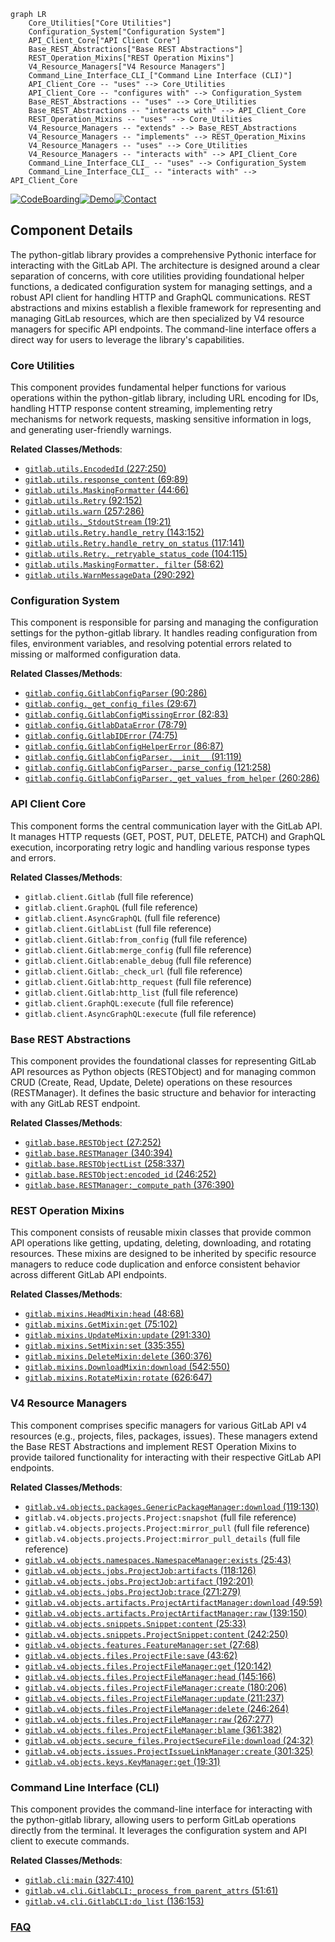```mermaid
graph LR
    Core_Utilities["Core Utilities"]
    Configuration_System["Configuration System"]
    API_Client_Core["API Client Core"]
    Base_REST_Abstractions["Base REST Abstractions"]
    REST_Operation_Mixins["REST Operation Mixins"]
    V4_Resource_Managers["V4 Resource Managers"]
    Command_Line_Interface_CLI_["Command Line Interface (CLI)"]
    API_Client_Core -- "uses" --> Core_Utilities
    API_Client_Core -- "configures with" --> Configuration_System
    Base_REST_Abstractions -- "uses" --> Core_Utilities
    Base_REST_Abstractions -- "interacts with" --> API_Client_Core
    REST_Operation_Mixins -- "uses" --> Core_Utilities
    V4_Resource_Managers -- "extends" --> Base_REST_Abstractions
    V4_Resource_Managers -- "implements" --> REST_Operation_Mixins
    V4_Resource_Managers -- "uses" --> Core_Utilities
    V4_Resource_Managers -- "interacts with" --> API_Client_Core
    Command_Line_Interface_CLI_ -- "uses" --> Configuration_System
    Command_Line_Interface_CLI_ -- "interacts with" --> API_Client_Core
```
[![CodeBoarding](https://img.shields.io/badge/Generated%20by-CodeBoarding-9cf?style=flat-square)](https://github.com/CodeBoarding/CodeBoarding)[![Demo](https://img.shields.io/badge/Try%20our-Demo-blue?style=flat-square)](https://www.codeboarding.org/demo)[![Contact](https://img.shields.io/badge/Contact%20us%20-%20contact@codeboarding.org-lightgrey?style=flat-square)](mailto:contact@codeboarding.org)

## Component Details

The python-gitlab library provides a comprehensive Pythonic interface for interacting with the GitLab API. The architecture is designed around a clear separation of concerns, with core utilities providing foundational helper functions, a dedicated configuration system for managing settings, and a robust API client for handling HTTP and GraphQL communications. REST abstractions and mixins establish a flexible framework for representing and managing GitLab resources, which are then specialized by V4 resource managers for specific API endpoints. The command-line interface offers a direct way for users to leverage the library's capabilities.

### Core Utilities
This component provides fundamental helper functions for various operations within the python-gitlab library, including URL encoding for IDs, handling HTTP response content streaming, implementing retry mechanisms for network requests, masking sensitive information in logs, and generating user-friendly warnings.


**Related Classes/Methods**:

- <a href="https://github.com/python-gitlab/python-gitlab/blob/master/gitlab/utils.py#L227-L250" target="_blank" rel="noopener noreferrer">`gitlab.utils.EncodedId` (227:250)</a>
- <a href="https://github.com/python-gitlab/python-gitlab/blob/master/gitlab/utils.py#L69-L89" target="_blank" rel="noopener noreferrer">`gitlab.utils.response_content` (69:89)</a>
- <a href="https://github.com/python-gitlab/python-gitlab/blob/master/gitlab/utils.py#L44-L66" target="_blank" rel="noopener noreferrer">`gitlab.utils.MaskingFormatter` (44:66)</a>
- <a href="https://github.com/python-gitlab/python-gitlab/blob/master/gitlab/utils.py#L92-L152" target="_blank" rel="noopener noreferrer">`gitlab.utils.Retry` (92:152)</a>
- <a href="https://github.com/python-gitlab/python-gitlab/blob/master/gitlab/utils.py#L257-L286" target="_blank" rel="noopener noreferrer">`gitlab.utils.warn` (257:286)</a>
- <a href="https://github.com/python-gitlab/python-gitlab/blob/master/gitlab/utils.py#L19-L21" target="_blank" rel="noopener noreferrer">`gitlab.utils._StdoutStream` (19:21)</a>
- <a href="https://github.com/python-gitlab/python-gitlab/blob/master/gitlab/utils.py#L143-L152" target="_blank" rel="noopener noreferrer">`gitlab.utils.Retry.handle_retry` (143:152)</a>
- <a href="https://github.com/python-gitlab/python-gitlab/blob/master/gitlab/utils.py#L117-L141" target="_blank" rel="noopener noreferrer">`gitlab.utils.Retry.handle_retry_on_status` (117:141)</a>
- <a href="https://github.com/python-gitlab/python-gitlab/blob/master/gitlab/utils.py#L104-L115" target="_blank" rel="noopener noreferrer">`gitlab.utils.Retry._retryable_status_code` (104:115)</a>
- <a href="https://github.com/python-gitlab/python-gitlab/blob/master/gitlab/utils.py#L58-L62" target="_blank" rel="noopener noreferrer">`gitlab.utils.MaskingFormatter._filter` (58:62)</a>
- <a href="https://github.com/python-gitlab/python-gitlab/blob/master/gitlab/utils.py#L290-L292" target="_blank" rel="noopener noreferrer">`gitlab.utils.WarnMessageData` (290:292)</a>


### Configuration System
This component is responsible for parsing and managing the configuration settings for the python-gitlab library. It handles reading configuration from files, environment variables, and resolving potential errors related to missing or malformed configuration data.


**Related Classes/Methods**:

- <a href="https://github.com/python-gitlab/python-gitlab/blob/master/gitlab/config.py#L90-L286" target="_blank" rel="noopener noreferrer">`gitlab.config.GitlabConfigParser` (90:286)</a>
- <a href="https://github.com/python-gitlab/python-gitlab/blob/master/gitlab/config.py#L29-L67" target="_blank" rel="noopener noreferrer">`gitlab.config._get_config_files` (29:67)</a>
- <a href="https://github.com/python-gitlab/python-gitlab/blob/master/gitlab/config.py#L82-L83" target="_blank" rel="noopener noreferrer">`gitlab.config.GitlabConfigMissingError` (82:83)</a>
- <a href="https://github.com/python-gitlab/python-gitlab/blob/master/gitlab/config.py#L78-L79" target="_blank" rel="noopener noreferrer">`gitlab.config.GitlabDataError` (78:79)</a>
- <a href="https://github.com/python-gitlab/python-gitlab/blob/master/gitlab/config.py#L74-L75" target="_blank" rel="noopener noreferrer">`gitlab.config.GitlabIDError` (74:75)</a>
- <a href="https://github.com/python-gitlab/python-gitlab/blob/master/gitlab/config.py#L86-L87" target="_blank" rel="noopener noreferrer">`gitlab.config.GitlabConfigHelperError` (86:87)</a>
- <a href="https://github.com/python-gitlab/python-gitlab/blob/master/gitlab/config.py#L91-L119" target="_blank" rel="noopener noreferrer">`gitlab.config.GitlabConfigParser.__init__` (91:119)</a>
- <a href="https://github.com/python-gitlab/python-gitlab/blob/master/gitlab/config.py#L121-L258" target="_blank" rel="noopener noreferrer">`gitlab.config.GitlabConfigParser._parse_config` (121:258)</a>
- <a href="https://github.com/python-gitlab/python-gitlab/blob/master/gitlab/config.py#L260-L286" target="_blank" rel="noopener noreferrer">`gitlab.config.GitlabConfigParser._get_values_from_helper` (260:286)</a>


### API Client Core
This component forms the central communication layer with the GitLab API. It manages HTTP requests (GET, POST, PUT, DELETE, PATCH) and GraphQL execution, incorporating retry logic and handling various response types and errors.


**Related Classes/Methods**:

- `gitlab.client.Gitlab` (full file reference)
- `gitlab.client.GraphQL` (full file reference)
- `gitlab.client.AsyncGraphQL` (full file reference)
- `gitlab.client.GitlabList` (full file reference)
- `gitlab.client.Gitlab:from_config` (full file reference)
- `gitlab.client.Gitlab:merge_config` (full file reference)
- `gitlab.client.Gitlab:enable_debug` (full file reference)
- `gitlab.client.Gitlab:_check_url` (full file reference)
- `gitlab.client.Gitlab:http_request` (full file reference)
- `gitlab.client.Gitlab:http_list` (full file reference)
- `gitlab.client.GraphQL:execute` (full file reference)
- `gitlab.client.AsyncGraphQL:execute` (full file reference)


### Base REST Abstractions
This component provides the foundational classes for representing GitLab API resources as Python objects (RESTObject) and for managing common CRUD (Create, Read, Update, Delete) operations on these resources (RESTManager). It defines the basic structure and behavior for interacting with any GitLab REST endpoint.


**Related Classes/Methods**:

- <a href="https://github.com/python-gitlab/python-gitlab/blob/master/gitlab/base.py#L27-L252" target="_blank" rel="noopener noreferrer">`gitlab.base.RESTObject` (27:252)</a>
- <a href="https://github.com/python-gitlab/python-gitlab/blob/master/gitlab/base.py#L340-L394" target="_blank" rel="noopener noreferrer">`gitlab.base.RESTManager` (340:394)</a>
- <a href="https://github.com/python-gitlab/python-gitlab/blob/master/gitlab/base.py#L258-L337" target="_blank" rel="noopener noreferrer">`gitlab.base.RESTObjectList` (258:337)</a>
- <a href="https://github.com/python-gitlab/python-gitlab/blob/master/gitlab/base.py#L246-L252" target="_blank" rel="noopener noreferrer">`gitlab.base.RESTObject:encoded_id` (246:252)</a>
- <a href="https://github.com/python-gitlab/python-gitlab/blob/master/gitlab/base.py#L376-L390" target="_blank" rel="noopener noreferrer">`gitlab.base.RESTManager:_compute_path` (376:390)</a>


### REST Operation Mixins
This component consists of reusable mixin classes that provide common API operations like getting, updating, deleting, downloading, and rotating resources. These mixins are designed to be inherited by specific resource managers to reduce code duplication and enforce consistent behavior across different GitLab API endpoints.


**Related Classes/Methods**:

- <a href="https://github.com/python-gitlab/python-gitlab/blob/master/gitlab/mixins.py#L48-L68" target="_blank" rel="noopener noreferrer">`gitlab.mixins.HeadMixin:head` (48:68)</a>
- <a href="https://github.com/python-gitlab/python-gitlab/blob/master/gitlab/mixins.py#L75-L102" target="_blank" rel="noopener noreferrer">`gitlab.mixins.GetMixin:get` (75:102)</a>
- <a href="https://github.com/python-gitlab/python-gitlab/blob/master/gitlab/mixins.py#L291-L330" target="_blank" rel="noopener noreferrer">`gitlab.mixins.UpdateMixin:update` (291:330)</a>
- <a href="https://github.com/python-gitlab/python-gitlab/blob/master/gitlab/mixins.py#L335-L355" target="_blank" rel="noopener noreferrer">`gitlab.mixins.SetMixin:set` (335:355)</a>
- <a href="https://github.com/python-gitlab/python-gitlab/blob/master/gitlab/mixins.py#L360-L376" target="_blank" rel="noopener noreferrer">`gitlab.mixins.DeleteMixin:delete` (360:376)</a>
- <a href="https://github.com/python-gitlab/python-gitlab/blob/master/gitlab/mixins.py#L542-L550" target="_blank" rel="noopener noreferrer">`gitlab.mixins.DownloadMixin:download` (542:550)</a>
- <a href="https://github.com/python-gitlab/python-gitlab/blob/master/gitlab/mixins.py#L626-L647" target="_blank" rel="noopener noreferrer">`gitlab.mixins.RotateMixin:rotate` (626:647)</a>


### V4 Resource Managers
This component comprises specific managers for various GitLab API v4 resources (e.g., projects, files, packages, issues). These managers extend the Base REST Abstractions and implement REST Operation Mixins to provide tailored functionality for interacting with their respective GitLab API endpoints.


**Related Classes/Methods**:

- <a href="https://github.com/python-gitlab/python-gitlab/blob/master/gitlab/v4/objects/packages.py#L119-L130" target="_blank" rel="noopener noreferrer">`gitlab.v4.objects.packages.GenericPackageManager:download` (119:130)</a>
- `gitlab.v4.objects.projects.Project:snapshot` (full file reference)
- `gitlab.v4.objects.projects.Project:mirror_pull` (full file reference)
- `gitlab.v4.objects.projects.Project:mirror_pull_details` (full file reference)
- <a href="https://github.com/python-gitlab/python-gitlab/blob/master/gitlab/v4/objects/namespaces.py#L25-L43" target="_blank" rel="noopener noreferrer">`gitlab.v4.objects.namespaces.NamespaceManager:exists` (25:43)</a>
- <a href="https://github.com/python-gitlab/python-gitlab/blob/master/gitlab/v4/objects/jobs.py#L118-L126" target="_blank" rel="noopener noreferrer">`gitlab.v4.objects.jobs.ProjectJob:artifacts` (118:126)</a>
- <a href="https://github.com/python-gitlab/python-gitlab/blob/master/gitlab/v4/objects/jobs.py#L192-L201" target="_blank" rel="noopener noreferrer">`gitlab.v4.objects.jobs.ProjectJob:artifact` (192:201)</a>
- <a href="https://github.com/python-gitlab/python-gitlab/blob/master/gitlab/v4/objects/jobs.py#L271-L279" target="_blank" rel="noopener noreferrer">`gitlab.v4.objects.jobs.ProjectJob:trace` (271:279)</a>
- <a href="https://github.com/python-gitlab/python-gitlab/blob/master/gitlab/v4/objects/artifacts.py#L49-L59" target="_blank" rel="noopener noreferrer">`gitlab.v4.objects.artifacts.ProjectArtifactManager:download` (49:59)</a>
- <a href="https://github.com/python-gitlab/python-gitlab/blob/master/gitlab/v4/objects/artifacts.py#L139-L150" target="_blank" rel="noopener noreferrer">`gitlab.v4.objects.artifacts.ProjectArtifactManager:raw` (139:150)</a>
- <a href="https://github.com/python-gitlab/python-gitlab/blob/master/gitlab/v4/objects/snippets.py#L25-L33" target="_blank" rel="noopener noreferrer">`gitlab.v4.objects.snippets.Snippet:content` (25:33)</a>
- <a href="https://github.com/python-gitlab/python-gitlab/blob/master/gitlab/v4/objects/snippets.py#L242-L250" target="_blank" rel="noopener noreferrer">`gitlab.v4.objects.snippets.ProjectSnippet:content` (242:250)</a>
- <a href="https://github.com/python-gitlab/python-gitlab/blob/master/gitlab/v4/objects/features.py#L27-L68" target="_blank" rel="noopener noreferrer">`gitlab.v4.objects.features.FeatureManager:set` (27:68)</a>
- <a href="https://github.com/python-gitlab/python-gitlab/blob/master/gitlab/v4/objects/files.py#L43-L62" target="_blank" rel="noopener noreferrer">`gitlab.v4.objects.files.ProjectFile:save` (43:62)</a>
- <a href="https://github.com/python-gitlab/python-gitlab/blob/master/gitlab/v4/objects/files.py#L120-L142" target="_blank" rel="noopener noreferrer">`gitlab.v4.objects.files.ProjectFileManager:get` (120:142)</a>
- <a href="https://github.com/python-gitlab/python-gitlab/blob/master/gitlab/v4/objects/files.py#L145-L166" target="_blank" rel="noopener noreferrer">`gitlab.v4.objects.files.ProjectFileManager:head` (145:166)</a>
- <a href="https://github.com/python-gitlab/python-gitlab/blob/master/gitlab/v4/objects/files.py#L180-L206" target="_blank" rel="noopener noreferrer">`gitlab.v4.objects.files.ProjectFileManager:create` (180:206)</a>
- <a href="https://github.com/python-gitlab/python-gitlab/blob/master/gitlab/v4/objects/files.py#L211-L237" target="_blank" rel="noopener noreferrer">`gitlab.v4.objects.files.ProjectFileManager:update` (211:237)</a>
- <a href="https://github.com/python-gitlab/python-gitlab/blob/master/gitlab/v4/objects/files.py#L246-L264" target="_blank" rel="noopener noreferrer">`gitlab.v4.objects.files.ProjectFileManager:delete` (246:264)</a>
- <a href="https://github.com/python-gitlab/python-gitlab/blob/master/gitlab/v4/objects/files.py#L267-L277" target="_blank" rel="noopener noreferrer">`gitlab.v4.objects.files.ProjectFileManager:raw` (267:277)</a>
- <a href="https://github.com/python-gitlab/python-gitlab/blob/master/gitlab/v4/objects/files.py#L361-L382" target="_blank" rel="noopener noreferrer">`gitlab.v4.objects.files.ProjectFileManager:blame` (361:382)</a>
- <a href="https://github.com/python-gitlab/python-gitlab/blob/master/gitlab/v4/objects/secure_files.py#L24-L32" target="_blank" rel="noopener noreferrer">`gitlab.v4.objects.secure_files.ProjectSecureFile:download` (24:32)</a>
- <a href="https://github.com/python-gitlab/python-gitlab/blob/master/gitlab/v4/objects/issues.py#L301-L325" target="_blank" rel="noopener noreferrer">`gitlab.v4.objects.issues.ProjectIssueLinkManager:create` (301:325)</a>
- <a href="https://github.com/python-gitlab/python-gitlab/blob/master/gitlab/v4/objects/keys.py#L19-L31" target="_blank" rel="noopener noreferrer">`gitlab.v4.objects.keys.KeyManager:get` (19:31)</a>


### Command Line Interface (CLI)
This component provides the command-line interface for interacting with the python-gitlab library, allowing users to perform GitLab operations directly from the terminal. It leverages the configuration system and API client to execute commands.


**Related Classes/Methods**:

- <a href="https://github.com/python-gitlab/python-gitlab/blob/master/gitlab/cli.py#L327-L410" target="_blank" rel="noopener noreferrer">`gitlab.cli:main` (327:410)</a>
- <a href="https://github.com/python-gitlab/python-gitlab/blob/master/gitlab/v4/cli.py#L51-L61" target="_blank" rel="noopener noreferrer">`gitlab.v4.cli.GitlabCLI:_process_from_parent_attrs` (51:61)</a>
- <a href="https://github.com/python-gitlab/python-gitlab/blob/master/gitlab/v4/cli.py#L136-L153" target="_blank" rel="noopener noreferrer">`gitlab.v4.cli.GitlabCLI:do_list` (136:153)</a>




### [FAQ](https://github.com/CodeBoarding/GeneratedOnBoardings/tree/main?tab=readme-ov-file#faq)